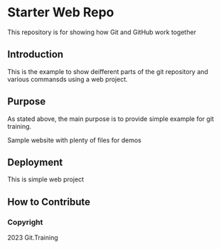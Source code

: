 # Starter Web Repo

This repository is for showing how Git and GitHub work together 

## Introduction

This is the example to show deifferent parts of the git repository and various commansds using a web project.

## Purpose

As stated above, the main purpose is to provide  simple example for git training.  

Sample website with plenty of files for demos

## Deployment

This is simple  web project 

## How to Contribute


### Copyright

2023 Git.Training
